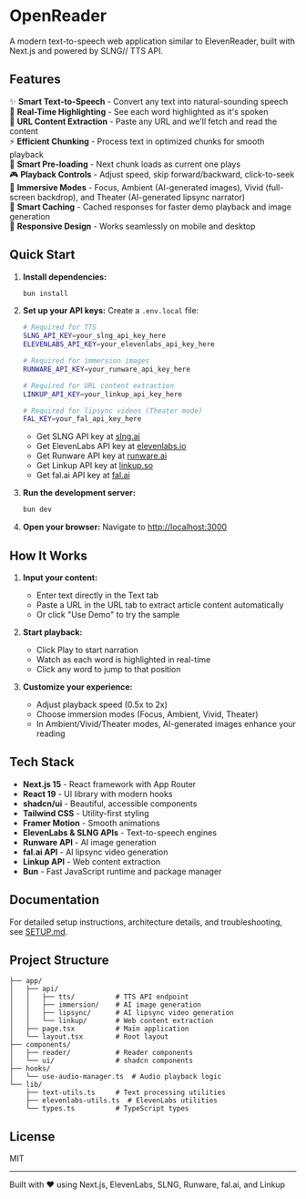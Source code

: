 # OpenReader

A modern text-to-speech web application similar to ElevenReader, built with Next.js and powered by SLNG// TTS API.

## Features

✨ **Smart Text-to-Speech** - Convert any text into natural-sounding speech  
📝 **Real-Time Highlighting** - See each word highlighted as it's spoken  
🔗 **URL Content Extraction** - Paste any URL and we'll fetch and read the content  
⚡ **Efficient Chunking** - Process text in optimized chunks for smooth playback  
🎯 **Smart Pre-loading** - Next chunk loads as current one plays  
🎮 **Playback Controls** - Adjust speed, skip forward/backward, click-to-seek  
🎨 **Immersive Modes** - Focus, Ambient (AI-generated images), Vivid (full-screen backdrop), and Theater (AI-generated lipsync narrator)  
💾 **Smart Caching** - Cached responses for faster demo playback and image generation  
📱 **Responsive Design** - Works seamlessly on mobile and desktop

## Quick Start

1. **Install dependencies:**
   ```bash
   bun install
   ```

2. **Set up your API keys:**
   Create a `.env.local` file:
   ```bash
   # Required for TTS
   SLNG_API_KEY=your_slng_api_key_here
   ELEVENLABS_API_KEY=your_elevenlabs_api_key_here
   
   # Required for immersion images
   RUNWARE_API_KEY=your_runware_api_key_here
   
   # Required for URL content extraction
   LINKUP_API_KEY=your_linkup_api_key_here
   
   # Required for lipsync videos (Theater mode)
   FAL_KEY=your_fal_api_key_here
   ```
   - Get SLNG API key at [slng.ai](https://slng.ai)
   - Get ElevenLabs API key at [elevenlabs.io](https://elevenlabs.io)
   - Get Runware API key at [runware.ai](https://runware.ai)
   - Get Linkup API key at [linkup.so](https://www.linkup.so)
   - Get fal.ai API key at [fal.ai](https://fal.ai)

3. **Run the development server:**
   ```bash
   bun dev
   ```

4. **Open your browser:**
   Navigate to [http://localhost:3000](http://localhost:3000)

## How It Works

1. **Input your content:**
   - Enter text directly in the Text tab
   - Paste a URL in the URL tab to extract article content automatically
   - Or click "Use Demo" to try the sample

2. **Start playback:**
   - Click Play to start narration
   - Watch as each word is highlighted in real-time
   - Click any word to jump to that position

3. **Customize your experience:**
   - Adjust playback speed (0.5x to 2x)
   - Choose immersion modes (Focus, Ambient, Vivid, Theater)
   - In Ambient/Vivid/Theater modes, AI-generated images enhance your reading

## Tech Stack

- **Next.js 15** - React framework with App Router
- **React 19** - UI library with modern hooks
- **shadcn/ui** - Beautiful, accessible components
- **Tailwind CSS** - Utility-first styling
- **Framer Motion** - Smooth animations
- **ElevenLabs & SLNG APIs** - Text-to-speech engines
- **Runware API** - AI image generation
- **fal.ai API** - AI lipsync video generation
- **Linkup API** - Web content extraction
- **Bun** - Fast JavaScript runtime and package manager

## Documentation

For detailed setup instructions, architecture details, and troubleshooting, see [SETUP.md](./SETUP.md).

## Project Structure

```
├── app/
│   ├── api/
│   │   ├── tts/          # TTS API endpoint
│   │   ├── immersion/    # AI image generation
│   │   ├── lipsync/      # AI lipsync video generation
│   │   └── linkup/       # Web content extraction
│   ├── page.tsx          # Main application
│   └── layout.tsx        # Root layout
├── components/
│   ├── reader/           # Reader components
│   └── ui/               # shadcn components
├── hooks/
│   └── use-audio-manager.ts  # Audio playback logic
└── lib/
    ├── text-utils.ts     # Text processing utilities
    ├── elevenlabs-utils.ts  # ElevenLabs utilities
    └── types.ts          # TypeScript types
```

## License

MIT

---

Built with ❤️ using Next.js, ElevenLabs, SLNG, Runware, fal.ai, and Linkup
